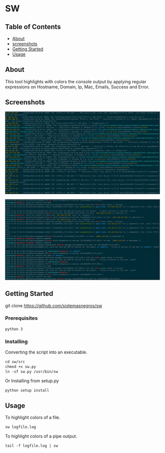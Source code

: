 # SW

## Table of Contents

- [About](#about)
- [screenshots](#screenshots)
- [Getting Started](#getting_started)
- [Usage](#usage)


## About <a name = "about"></a>

This tool highlights with colors the console output by applying regular expressions on Hostname, Domain, Ip, Mac, Emails, Success and Error.

## Screenshots <a name = "screenshots"></a>

![alt text](https://raw.githubusercontent.com/sistemasnegros/sw/master/img/1.png)

![alt text](https://raw.githubusercontent.com/sistemasnegros/sw/master/img/2.png)



## Getting Started <a name = "getting_started"></a>

git clone https://github.com/sistemasnegros/sw

### Prerequisites



```
python 3  
```

### Installing

Converting the script into an executable.

```
cd sw/src
chmod +x sw.py
ln -sf sw.py /usr/bin/sw
```

Or Installing from setup.py
```
python setup install
```


## Usage <a name = "usage"></a>

To highlight colors of a file.

```
sw logfile.log
```

To highlight colors of a pipe output.
```
tail -f logfile.log | sw
```




